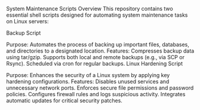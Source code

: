 System Maintenance Scripts
Overview
This repository contains two essential shell scripts designed for automating system maintenance tasks on Linux servers:

Backup Script

Purpose: Automates the process of backing up important files, databases, and directories to a designated location.
Features:
Compresses backup data using tar/gzip.
Supports both local and remote backups (e.g., via SCP or Rsync).
Scheduled via cron for regular backups.
Linux Hardening Script

Purpose: Enhances the security of a Linux system by applying key hardening configurations.
Features:
Disables unused services and unnecessary network ports.
Enforces secure file permissions and password policies.
Configures firewall rules and logs suspicious activity.
Integrates automatic updates for critical security patches.
